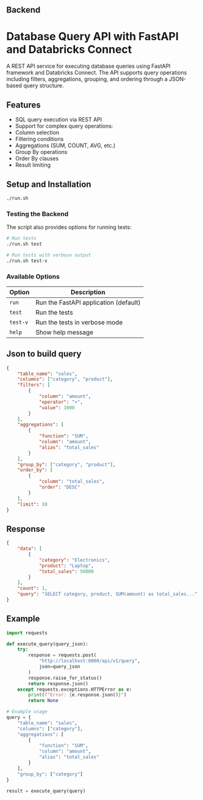 ## Backend 
# Database Query API with FastAPI and Databricks Connect

A REST API service for executing database queries using FastAPI framework and Databricks Connect. The API supports query operations including filters, aggregations, grouping, and ordering through a JSON-based query structure.

## Features

- SQL query execution via REST API
- Support for complex query operations:
 - Column selection
 - Filtering conditions
 - Aggregations (SUM, COUNT, AVG, etc.)
 - Group By operations
 - Order By clauses
 - Result limiting

## Setup and Installation

```bash
./run.sh
```

### Testing the Backend

The script also provides options for running tests:

```bash
# Run tests
./run.sh test

# Run tests with verbose output
./run.sh test-v
```

### Available Options

| Option  | Description |
|---------|-------------|
| `run`   | Run the FastAPI application (default) |
| `test`  | Run the tests |
| `test-v`| Run the tests in verbose mode |
| `help`  | Show help message |

## Json to build query
```json
{
    "table_name": "sales",
    "columns": ["category", "product"],
    "filters": [
        {
            "column": "amount",
            "operator": ">",
            "value": 1000
        }
    ],
    "aggregations": [
        {
            "function": "SUM",
            "column": "amount",
            "alias": "total_sales"
        }
    ],
    "group_by": ["category", "product"],
    "order_by": [
        {
            "column": "total_sales",
            "order": "DESC"
        }
    ],
    "limit": 10
}
```
## Response

```json
{
    "data": [
        {
            "category": "Electronics",
            "product": "Laptop",
            "total_sales": 50000
        }
    ],
    "count": 1,
    "query": "SELECT category, product, SUM(amount) as total_sales..."
}
```

## Example
```python
import requests

def execute_query(query_json):
    try:
        response = requests.post(
            "http://localhost:8000/api/v1/query",
            json=query_json
        )
        response.raise_for_status()
        return response.json()
    except requests.exceptions.HTTPError as e:
        print(f"Error: {e.response.json()}")
        return None

# Example usage
query = {
    "table_name": "sales",
    "columns": ["category"],
    "aggregations": [
        {
            "function": "SUM",
            "column": "amount",
            "alias": "total_sales"
        }
    ],
    "group_by": ["category"]
}

result = execute_query(query)
```

